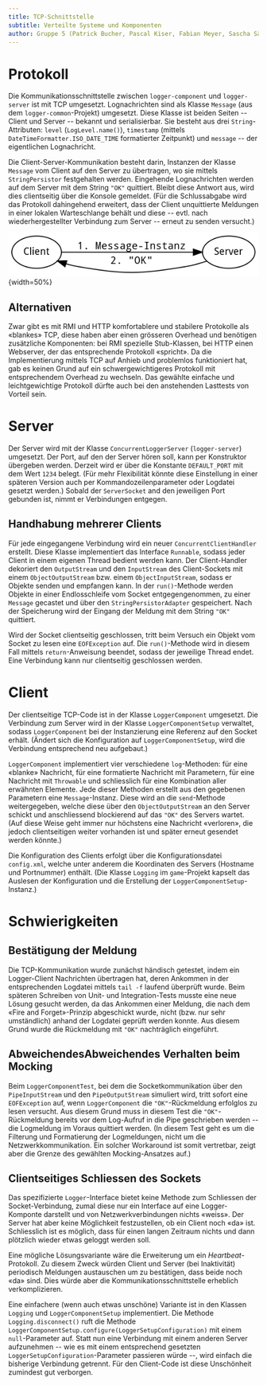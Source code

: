 ```yaml
---
title: TCP-Schnittstelle
subtitle: Verteilte Systeme und Komponenten
author: Gruppe 5 (Patrick Bucher, Pascal Kiser, Fabian Meyer, Sascha Sägesser)
---
```


# Protokoll

Die Kommunikationsschnittstelle zwischen `logger-component` und `logger-server` ist mit TCP umgesetzt. Lognachrichten sind als Klasse `Message` (aus dem `logger-common`-Projekt) umgesetzt. Diese Klasse ist beiden Seiten -- Client und Server -- bekannt und serialisierbar. Sie besteht aus drei `String`-Attributen: `level` (`LogLevel.name()`), `timestamp` (mittels `DateTimeFormatter.ISO_DATE_TIME` formatierter Zeitpunkt) und `message` -- der eigentlichen Lognachricht.

Die Client-Server-Kommunikation besteht darin, Instanzen der Klasse `Message` vom Client auf den Server zu übertragen, wo sie mittels `StringPersistor` festgehalten werden. Eingehende Lognachrichten werden auf dem Server mit dem String `"OK"` quittiert. Bleibt diese Antwort aus, wird dies clientseitig über die Konsole gemeldet. (Für die Schlussabgabe wird das Protokoll dahingehend erweitert, dass der Client unquittierte Meldungen in einer lokalen Warteschlange behält und diese -- evtl. nach wiederhergestellter Verbindung zum Server -- erneut zu senden versucht.)

![Das (denkbar einfache) TCP-Protokoll](Kommunikation.png){width=50%}

## Alternativen

Zwar gibt es mit RMI und HTTP komfortablere und stabilere Protokolle als «blankes» TCP, diese haben aber einen grösseren Overhead und benötigen zusätzliche Komponenten: bei RMI spezielle Stub-Klassen, bei HTTP einen Webserver, der das entsprechende Protokoll «spricht». Da die Implementierung mittels TCP auf Anhieb und problemlos funktioniert hat, gab es keinen Grund auf ein schwergewichtigeres Protokoll mit entsprechendem Overhead zu wechseln. Das gewählte einfache und leichtgewichtige Protokoll dürfte auch bei den anstehenden Lasttests von Vorteil sein.

# Server

Der Server wird mit der Klasse `ConcurrentLoggerServer` (`logger-server`) umgesetzt. Der Port, auf den der Server hören soll, kann per Konstruktor übergeben werden. Derzeit wird er über die Konstante `DEFAULT_PORT` mit dem Wert `1234` belegt. (Für mehr Flexibilität könnte diese Einstellung in einer späteren Version auch per Kommandozeilenparameter oder Logdatei gesetzt werden.) Sobald der `ServerSocket` and den jeweiligen Port gebunden ist, nimmt er Verbindungen entgegen.

## Handhabung mehrerer Clients

Für jede eingegangene Verbindung wird ein neuer `ConcurrentClientHandler` erstellt. Diese Klasse implementiert das Interface `Runnable`, sodass jeder Client in einem eigenen Thread bedient werden kann. Der Client-Handler dekoriert den `OutputStream` und den `InputStream` des Client-Sockets mit einem `ObjectOutputStream` bzw. einem `ObjectInputStream`, sodass er Objekte senden und empfangen kann. In der `run()`-Methode werden Objekte in einer Endlosschleife vom Socket entgegengenommen, zu einer `Message` gecastet und über den `StringPersistorAdapter` gespeichert. Nach der Speicherung wird der Eingang der Meldung mit dem String `"OK"` quittiert.

Wird der Socket clientseitig geschlossen, tritt beim Versuch ein Objekt vom Socket zu lesen eine `EOFException` auf. Die `run()`-Methode wird in diesem Fall mittels `return`-Anweisung beendet, sodass der jeweilige Thread endet. Eine Verbindung kann nur clientseitig geschlossen werden.

# Client

Der clientseitige TCP-Code ist in der Klasse `LoggerComponent` umgesetzt. Die Verbindung zum Server wird in der Klasse `LoggerComponentSetup` verwaltet, sodass `LoggerComponent` bei der Instanzierung eine Referenz auf den Socket erhält. (Ändert sich die Konfiguration auf `LoggerComponentSetup`, wird die Verbindung entsprechend neu aufgebaut.) 

`LoggerComponent` implementiert vier verschiedene `log`-Methoden: für eine «blanke» Nachricht, für eine formatierte Nachricht mit Parametern, für eine Nachricht mit `Throwable` und schliesslich für eine Kombination aller erwähnten Elemente. Jede dieser Methoden erstellt aus den gegebenen Parametern eine `Message`-Instanz. Diese wird an die `send`-Methode weitergegeben, welche diese über den `ObjectOutputStream` an den Server schickt und anschliessend blockierend auf das `"OK"` des Servers wartet. (Auf diese Weise geht immer nur höchstens eine Nachricht «verloren», die jedoch clientseitigen weiter vorhanden ist und später erneut gesendet werden könnte.)

Die Konfiguration des Clients erfolgt über die Konfigurationsdatei `config.xml`, welche unter anderem die Koordinaten des Servers (Hostname und Portnummer) enthält. (Die Klasse `Logging` im `game`-Projekt kapselt das Auslesen der Konfiguration und die Erstellung der `LoggerComponentSetup`-Instanz.)

# Schwierigkeiten

## Bestätigung der Meldung

Die TCP-Kommunikation wurde zunächst händisch getestet, indem ein Logger-Client Nachrichten übertragen hat, deren Ankommen in der entsprechenden Logdatei mittels `tail -f` laufend überprüft wurde. Beim späteren Schreiben von Unit- und Integration-Tests musste eine neue Lösung gesucht werden, da das Ankommen einer Meldung, die nach dem «Fire and Forget»-Prinzip abgeschickt wurde, nicht (bzw. nur sehr umständlich) anhand der Logdatei geprüft werden konnte. Aus diesem Grund wurde die Rückmeldung mit `"OK"` nachträglich eingeführt.

## AbweichendesAbweichendes  Verhalten beim Mocking

Beim `LoggerComponentTest`, bei dem die Socketkommunikation über den `PipeInputStream` und den `PipeOutputStream` simuliert wird, tritt sofort eine `EOFException` auf, wenn `LoggerComponent` die `"OK"`-Rückmeldung erfolglos zu lesen versucht. Aus diesem Grund muss in diesem Test die `"OK"`-Rückmeldung bereits vor dem Log-Aufruf in die Pipe geschrieben werden -- die Logmeldung im Voraus quittiert werden. (In diesem Test geht es um die Filterung und Formatierung der Logmeldungen, nicht um die Netzwerkkommunikation. Ein solcher Workaround ist somit vertretbar, zeigt aber die Grenze des gewählten Mocking-Ansatzes auf.)

## Clientseitiges Schliessen des Sockets

Das spezifizierte `Logger`-Interface bietet keine Methode zum Schliessen der Socket-Verbindung, zumal diese nur ein Interface auf eine Logger-Komponte darstellt und von Netzwerkverbindungen nichts «weiss». Der Server hat aber keine Möglichkeit festzustellen, ob ein Client noch «da» ist. Schliesslich ist es möglich, dass für einen langen Zeitraum nichts und dann plötzlich wieder etwas geloggt werden soll.

Eine mögliche Lösungsvariante wäre die Erweiterung um ein _Heartbeat_-Protokoll. Zu diesem Zweck würden Client und Server (bei Inaktivität) periodisch Meldungen austauschen um zu bestätigen, dass beide noch «da» sind. Dies würde aber die Kommunikationsschnittstelle erheblich verkomplizieren.

Eine einfachere (wenn auch etwas unschöne) Variante ist in den Klassen `Logging` und `LoggerComponentSetup` implementiert. Die Methode `Logging.disconnect()` ruft die Methode `LoggerComponentSetup.configure(LoggerSetupConfiguration)` mit einem `null`-Parameter auf. Statt nun eine Verbindung mit einem anderen Server aufzunehmen -- wie es mit einem entsprechend gesetzten `LoggerSetupConfiguration`-Parameter passieren würde --, wird einfach die bisherige Verbindung getrennt. Für den Client-Code ist diese Unschönheit zumindest gut verborgen.
